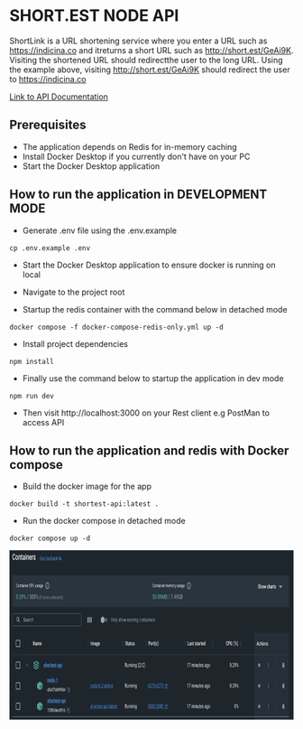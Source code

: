 # SHORT.EST NODE API

ShortLink is a URL shortening service where you enter a URL such as https://indicina.co and itreturns a short URL such as http://short.est/GeAi9K. Visiting the shortened URL should redirectthe user to the long URL. Using the example above, visiting http://short.est/GeAi9K should redirect the user to https://indicina.co

[Link to API Documentation](https://documenter.getpostman.com/view/5574767/2s9YJgSzVX)

## Prerequisites
* The application depends on Redis for in-memory caching
* Install Docker Desktop if you currently don't have on your PC
* Start the Docker Desktop application

## How to run the application in DEVELOPMENT MODE

* Generate .env file using the .env.example

```
cp .env.example .env
```

* Start the Docker Desktop application to ensure docker is running on local

* Navigate to the project root

* Startup the redis container with the command below in detached mode

```
docker compose -f docker-compose-redis-only.yml up -d
```

* Install project dependencies

```
npm install
```

* Finally use the command below to startup the application in dev mode

```
npm run dev
```

* Then visit http://localhost:3000 on your Rest client e.g PostMan to access API


## How to run the application and redis with Docker compose

* Build the docker image for the app

```
docker build -t shortest-api:latest . 
```

* Run the docker compose in detached mode

```
docker compose up -d
```

<img src="screenshots/docker-container.png" alt="docker container" width="800" height="300"/> 